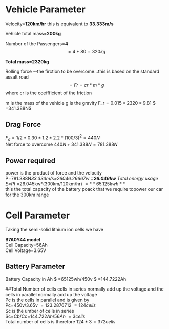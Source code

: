 # Vehicle Parameter

  Velocity=**120km/hr**
  this is equivalent to **33.333m/s**
  
  Vehicle total mass=**200kg**

Number of the Passengers=**4**
 $$=4*80=320kg$$

**Total mass=2320kg**

Rolling force --the firction to be overcome...this is based on the standard assalt road
$$=Fr=cr*m*g$$
where cr is the coeffficient of the friction

m is the mass of the vehicle
g is the gravity
F_r$=0.015*2320*9.81$
 $ =341.388N$
## Drag Force
$F_d=1/2*0.30*1.2*2.2*(100/3)^2=440N$  
Net force to overcome
$440N+341.388N=781.388N$

## Power required
power is the product of force and the velocity
P=781.388N*33.333m/s=26046.26667w
**=26.046kw**
Total energy usage
E=P*t
 =26.045kw*(300km/120km/hr)
 $=**65.125kwh**$  
this the total capacity of the battery poack that we require topower our car for the 300km range

# Cell Parameter

Taking the semi-solid lithium ion cells we have

**B7A0Y44 model**  
Cell Capacity=56Ah  
Cell Voltage=3.65V  

## Battery Parameter 
Battery Capacity in Ah
  $ =65125wh/450v $
  =144.7222Ah

##Total Number of cells
cells in series normally add up the voltage and the cells in parallel normally add up the voltage  
Pc is the cells in parallel and is given by  
Pc=450v/3.65v
$=123.2876712~=124cells$   
Sc is the umber of cells in series  
Sc=Cb/Cc=$144.722Ah/56Ah~=3 cells$  
Total number of cells is therefore
$124*3=372cells$  
